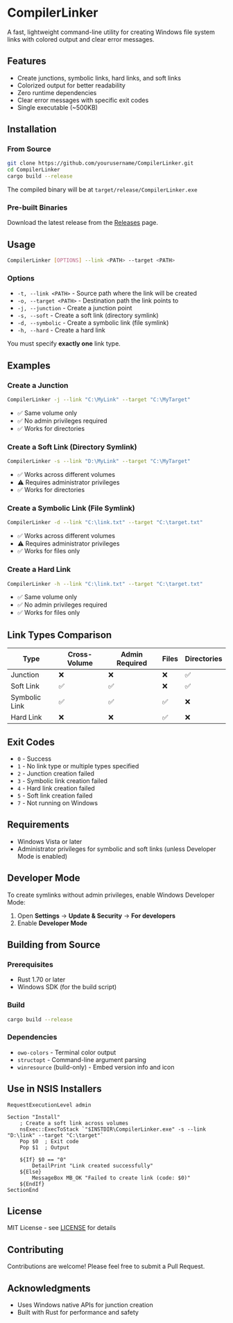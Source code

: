# CompilerLinker

A fast, lightweight command-line utility for creating Windows file system links with colored output and clear error messages.

## Features

- Create junctions, symbolic links, hard links, and soft links
- Colorized output for better readability
- Zero runtime dependencies
- Clear error messages with specific exit codes
- Single executable (~500KB)

## Installation

### From Source

```bash
git clone https://github.com/yourusername/CompilerLinker.git
cd CompilerLinker
cargo build --release
```

The compiled binary will be at `target/release/CompilerLinker.exe`

### Pre-built Binaries

Download the latest release from the [Releases](https://github.com/daemondevin/CompilerLinker/releases) page.

## Usage

```bash
CompilerLinker [OPTIONS] --link <PATH> --target <PATH>
```

### Options

- `-t, --link <PATH>` - Source path where the link will be created
- `-o, --target <PATH>` - Destination path the link points to
- `-j, --junction` - Create a junction point
- `-s, --soft` - Create a soft link (directory symlink)
- `-d, --symbolic` - Create a symbolic link (file symlink)
- `-h, --hard` - Create a hard link

You must specify **exactly one** link type.

## Examples

### Create a Junction
```bash
CompilerLinker -j --link "C:\MyLink" --target "C:\MyTarget"
```
- ✅ Same volume only
- ✅ No admin privileges required
- ✅ Works for directories

### Create a Soft Link (Directory Symlink)
```bash
CompilerLinker -s --link "D:\MyLink" --target "C:\MyTarget"
```
- ✅ Works across different volumes
- ⚠️ Requires administrator privileges
- ✅ Works for directories

### Create a Symbolic Link (File Symlink)
```bash
CompilerLinker -d --link "C:\link.txt" --target "C:\target.txt"
```
- ✅ Works across different volumes
- ⚠️ Requires administrator privileges
- ✅ Works for files only

### Create a Hard Link
```bash
CompilerLinker -h --link "C:\link.txt" --target "C:\target.txt"
```
- ✅ Same volume only
- ✅ No admin privileges required
- ✅ Works for files only

## Link Types Comparison

| Type | Cross-Volume | Admin Required | Files | Directories |
|------|--------------|----------------|-------|-------------|
| Junction | ❌ | ❌ | ❌ | ✅ |
| Soft Link | ✅ | ✅ | ❌ | ✅ |
| Symbolic Link | ✅ | ✅ | ✅ | ❌ |
| Hard Link | ❌ | ❌ | ✅ | ❌ |

## Exit Codes

- `0` - Success
- `1` - No link type or multiple types specified
- `2` - Junction creation failed
- `3` - Symbolic link creation failed
- `4` - Hard link creation failed
- `5` - Soft link creation failed
- `7` - Not running on Windows

## Requirements

- Windows Vista or later
- Administrator privileges for symbolic and soft links (unless Developer Mode is enabled)

## Developer Mode

To create symlinks without admin privileges, enable Windows Developer Mode:

1. Open **Settings** → **Update & Security** → **For developers**
2. Enable **Developer Mode**

## Building from Source

### Prerequisites

- Rust 1.70 or later
- Windows SDK (for the build script)

### Build

```bash
cargo build --release
```

### Dependencies

- `owo-colors` - Terminal color output
- `structopt` - Command-line argument parsing
- `winresource` (build-only) - Embed version info and icon

## Use in NSIS Installers

```nsis
RequestExecutionLevel admin

Section "Install"
    ; Create a soft link across volumes
    nsExec::ExecToStack `"$INSTDIR\CompilerLinker.exe" -s --link "D:\link" --target "C:\target"`
    Pop $0  ; Exit code
    Pop $1  ; Output
    
    ${If} $0 == "0"
        DetailPrint "Link created successfully"
    ${Else}
        MessageBox MB_OK "Failed to create link (code: $0)"
    ${EndIf}
SectionEnd
```

## License

MIT License - see [LICENSE](LICENSE) for details

## Contributing

Contributions are welcome! Please feel free to submit a Pull Request.

## Acknowledgments

- Uses Windows native APIs for junction creation
- Built with Rust for performance and safety
